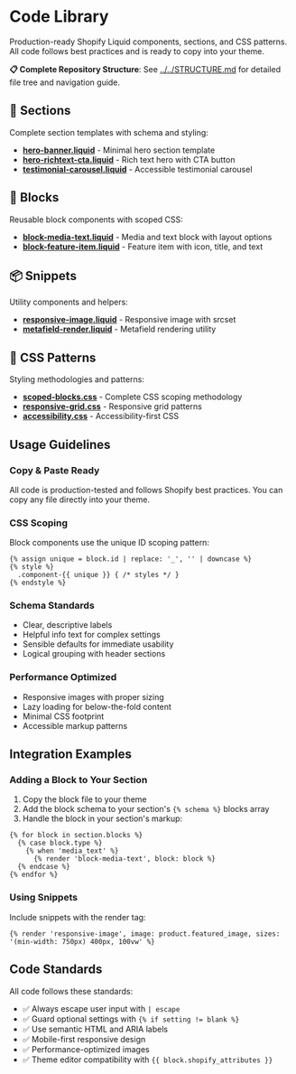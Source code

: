 # Code Library

Production-ready Shopify Liquid components, sections, and CSS patterns. All code follows best practices and is ready to copy into your theme.

**📋 Complete Repository Structure**: See [../../STRUCTURE.md](../../STRUCTURE.md) for detailed file tree and navigation guide.

## 📁 Sections

Complete section templates with schema and styling:

- **[hero-banner.liquid](./sections/hero-banner.liquid)** - Minimal hero section template
- **[hero-richtext-cta.liquid](./sections/hero-richtext-cta.liquid)** - Rich text hero with CTA button
- **[testimonial-carousel.liquid](./sections/testimonial-carousel.liquid)** - Accessible testimonial carousel

## 🧩 Blocks

Reusable block components with scoped CSS:

- **[block-media-text.liquid](./blocks/block-media-text.liquid)** - Media and text block with layout options
- **[block-feature-item.liquid](./blocks/block-feature-item.liquid)** - Feature item with icon, title, and text

## 📦 Snippets

Utility components and helpers:

- **[responsive-image.liquid](./snippets/responsive-image.liquid)** - Responsive image with srcset
- **[metafield-render.liquid](./snippets/metafield-render.liquid)** - Metafield rendering utility

## 🎨 CSS Patterns

Styling methodologies and patterns:

- **[scoped-blocks.css](./css-patterns/scoped-blocks.css)** - Complete CSS scoping methodology
- **[responsive-grid.css](./css-patterns/responsive-grid.css)** - Responsive grid patterns
- **[accessibility.css](./css-patterns/accessibility.css)** - Accessibility-first CSS

## Usage Guidelines

### Copy & Paste Ready
All code is production-tested and follows Shopify best practices. You can copy any file directly into your theme.

### CSS Scoping
Block components use the unique ID scoping pattern:
```liquid
{% assign unique = block.id | replace: '_', '' | downcase %}
{% style %}
  .component-{{ unique }} { /* styles */ }
{% endstyle %}
```

### Schema Standards
- Clear, descriptive labels
- Helpful info text for complex settings
- Sensible defaults for immediate usability
- Logical grouping with header sections

### Performance Optimized
- Responsive images with proper sizing
- Lazy loading for below-the-fold content
- Minimal CSS footprint
- Accessible markup patterns

## Integration Examples

### Adding a Block to Your Section
1. Copy the block file to your theme
2. Add the block schema to your section's `{% schema %}` blocks array
3. Handle the block in your section's markup:

```liquid
{% for block in section.blocks %}
  {% case block.type %}
    {% when 'media_text' %}
      {% render 'block-media-text', block: block %}
  {% endcase %}
{% endfor %}
```

### Using Snippets
Include snippets with the render tag:
```liquid
{% render 'responsive-image', image: product.featured_image, sizes: '(min-width: 750px) 400px, 100vw' %}
```

## Code Standards

All code follows these standards:
- ✅ Always escape user input with `| escape`
- ✅ Guard optional settings with `{% if setting != blank %}`
- ✅ Use semantic HTML and ARIA labels
- ✅ Mobile-first responsive design
- ✅ Performance-optimized images
- ✅ Theme editor compatibility with `{{ block.shopify_attributes }}`